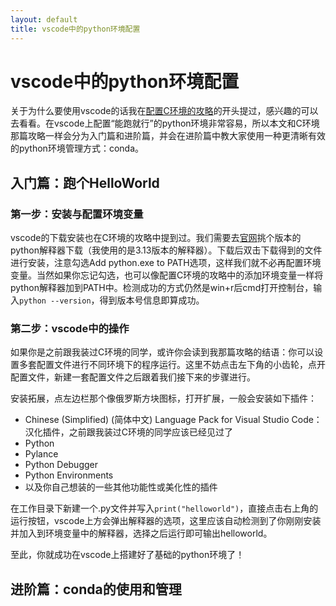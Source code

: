 ```yaml
---
layout: default
title: vscode中的python环境配置
---
```


# vscode中的python环境配置

关于为什么要使用vscode的话我在[配置C环境的攻略](https://kuiningzzzz.github.io/tutorial/c_in_vscode)的开头提过，感兴趣的可以去看看。在vscode上配置“能跑就行”的python环境非常容易，所以本文和C环境那篇攻略一样会分为入门篇和进阶篇，并会在进阶篇中教大家使用一种更清晰有效的python环境管理方式：conda。

## 入门篇：跑个HelloWorld

### 第一步：安装与配置环境变量

vscode的下载安装也在C环境的攻略中提到过。我们需要去[官网](https://www.python.org/)挑个版本的python解释器下载（我使用的是3.13版本的解释器）。下载后双击下载得到的文件进行安装，注意勾选Add python.exe to PATH选项，这样我们就不必再配置环境变量。当然如果你忘记勾选，也可以像配置C环境的攻略中的添加环境变量一样将python解释器加到PATH中。检测成功的方式仍然是win+r后cmd打开控制台，输入`python --version`，得到版本号信息即算成功。

### 第二步：vscode中的操作

如果你是之前跟我装过C环境的同学，或许你会读到我那篇攻略的结语：你可以设置多套配置文件进行不同环境下的程序运行。这里不妨点击左下角的小齿轮，点开配置文件，新建一套配置文件之后跟着我们接下来的步骤进行。

安装拓展，点左边栏那个像俄罗斯方块图标，打开扩展，一般会安装如下插件：
- Chinese (Simplified) (简体中文) Language Pack for Visual Studio Code：汉化插件，之前跟我装过C环境的同学应该已经见过了
- Python
- Pylance
- Python Debugger
- Python Environments
- 以及你自己想装的一些其他功能性或美化性的插件

在工作目录下新建一个.py文件并写入`print("helloworld")`，直接点击右上角的运行按钮，vscode上方会弹出解释器的选项，这里应该自动检测到了你刚刚安装并加入到环境变量中的解释器，选择之后运行即可输出helloworld。

至此，你就成功在vscode上搭建好了基础的python环境了！

## 进阶篇：conda的使用和管理

